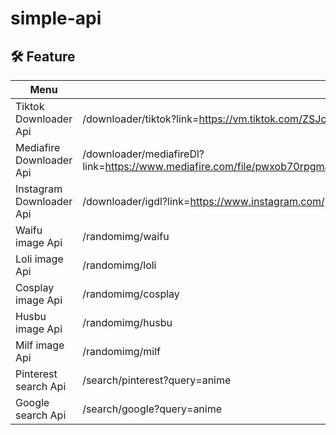 # simple-api

## 🛠️ Feature
| Menu | API | 
|------------ | ---------|
| Tiktok Downloader Api | /downloader/tiktok?link=https://vm.tiktok.com/ZSJcLPNpe/ |
| Mediafire Downloader Api | /downloader/mediafireDl?link=https://www.mediafire.com/file/pwxob70rpgma9lz/GBWhatsApp_v8.75%2528Tutorial_Yud%2529.apk/file |
| Instagram Downloader Api | /downloader/igdl?link=https://www.instagram.com/p/CTEDAEbpE4A/?utm_source=ig_web_copy_link |
| Waifu image Api | /randomimg/waifu |
| Loli image Api | /randomimg/loli |
| Cosplay image Api | /randomimg/cosplay |
| Husbu image Api | /randomimg/husbu |
| Milf image Api | /randomimg/milf |
| Pinterest search Api | /search/pinterest?query=anime |
| Google search Api | /search/google?query=anime |
